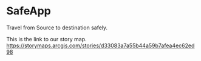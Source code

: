 # SafeApp

Travel from Source to destination safely.

This is the link to our story map.
https://storymaps.arcgis.com/stories/d33083a7a55b44a59b7afea4ec62ed98
